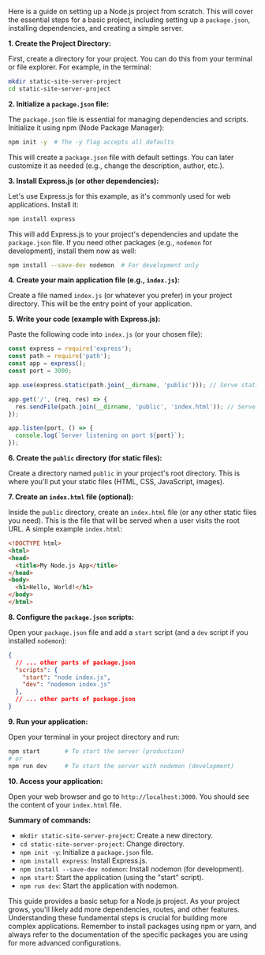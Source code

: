 Here is a guide on setting up a Node.js project from scratch. This will cover the essential steps for a basic project, including setting up a `package.json`, installing dependencies, and creating a simple server.

**1. Create the Project Directory:**

First, create a directory for your project.  You can do this from your terminal or file explorer.  For example, in the terminal:

```bash
mkdir static-site-server-project
cd static-site-server-project
```

**2. Initialize a `package.json` file:**

The `package.json` file is essential for managing dependencies and scripts.  Initialize it using npm (Node Package Manager):

```bash
npm init -y  # The -y flag accepts all defaults
```

This will create a `package.json` file with default settings. You can later customize it as needed (e.g., change the description, author, etc.).

**3. Install Express.js (or other dependencies):**

Let's use Express.js for this example, as it's commonly used for web applications. Install it:

```bash
npm install express
```

This will add Express.js to your project's dependencies and update the `package.json` file. If you need other packages (e.g., `nodemon` for development), install them now as well:

```bash
npm install --save-dev nodemon  # For development only
```

**4. Create your main application file (e.g., `index.js`):**

Create a file named `index.js` (or whatever you prefer) in your project directory. This will be the entry point of your application.

**5. Write your code (example with Express.js):**

Paste the following code into `index.js` (or your chosen file):

```js
const express = require('express');
const path = require('path');
const app = express();
const port = 3000;

app.use(express.static(path.join(__dirname, 'public'))); // Serve static files

app.get('/', (req, res) => {
  res.sendFile(path.join(__dirname, 'public', 'index.html')); // Serve index.html
});

app.listen(port, () => {
  console.log(`Server listening on port ${port}`);
});
```

**6. Create the `public` directory (for static files):**

Create a directory named `public` in your project's root directory.  This is where you'll put your static files (HTML, CSS, JavaScript, images).

**7. Create an `index.html` file (optional):**

Inside the `public` directory, create an `index.html` file (or any other static files you need).  This is the file that will be served when a user visits the root URL.  A simple example `index.html`:

```html
<!DOCTYPE html>
<html>
<head>
  <title>My Node.js App</title>
</head>
<body>
  <h1>Hello, World!</h1>
</body>
</html>
```

**8. Configure the `package.json` scripts:**

Open your `package.json` file and add a `start` script (and a `dev` script if you installed `nodemon`):

```json
{
  // ... other parts of package.json
  "scripts": {
    "start": "node index.js",
    "dev": "nodemon index.js"
  },
  // ... other parts of package.json
}
```

**9. Run your application:**

Open your terminal in your project directory and run:

```bash
npm start       # To start the server (production)
# or
npm run dev     # To start the server with nodemon (development)
```

**10. Access your application:**

Open your web browser and go to `http://localhost:3000`. You should see the content of your `index.html` file.

**Summary of commands:**

* `mkdir static-site-server-project`: Create a new directory.
* `cd static-site-server-project`: Change directory.
* `npm init -y`: Initialize a `package.json` file.
* `npm install express`: Install Express.js.
* `npm install --save-dev nodemon`: Install nodemon (for development).
* `npm start`: Start the application (using the "start" script).
* `npm run dev`: Start the application with nodemon.

This guide provides a basic setup for a Node.js project.  As your project grows, you'll likely add more dependencies, routes, and other features. 
Understanding these fundamental steps is crucial for building more complex applications.
Remember to install packages using npm or yarn, and always refer to the documentation of the specific packages you are using for more advanced configurations.
